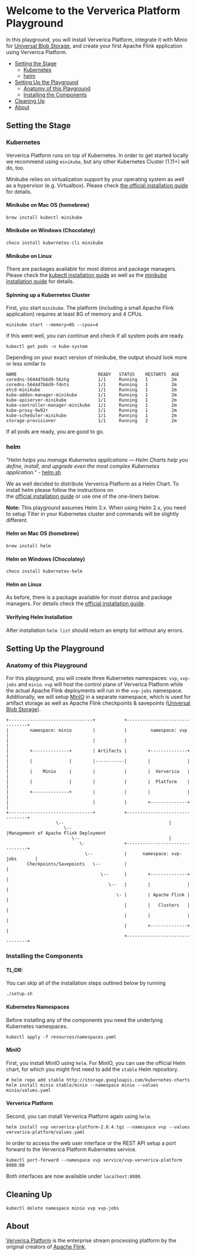 # Welcome to the Ververica Platform Playground

In this playground, you will install Ververica Platform, integrate it with Minio for 
[Universal Blob Storage](https://docs.ververica.com/administration/blob_storage.html), and create your first Apache Flink 
application using Ververica Platform.

* [Setting the Stage](#setting-the-stage)
  + [Kubernetes](#kubernetes)
  + [helm](#helm)
* [Setting Up the Playground](#setting-up-the-playground)
  + [Anatomy of this Playground](#anatomy-of-this-playground)
  + [Installing the Components](#installation)
* [Cleaning Up](#teardown)
* [About](#about)

## Setting the Stage

### Kubernetes

Ververica Platform runs on top of Kubernetes. In order to get started locally we recommend using `minikube`, but any 
other Kubernetes Cluster (1.11+) will do, too. 
 
Minikube relies on virtualization support by your operating system as well as a hypervisor (e.g. Virtualbox). Please 
check [the official installation guide](https://kubernetes.io/docs/tasks/tools/install-minikube/#before-you-begin) for details.  

#### Minikube on Mac OS (homebrew)

```
brew install kubectl minikube
```

#### Minikube on Windows (Chocolatey) 

```
choco install kubernetes-cli minikube
```

#### Minikube on Linux

There are packages available for most distros and package managers. Please check 
the [kubectl installation guide](https://kubernetes.io/docs/tasks/tools/install-kubectl/#install-kubectl-on-linux) as 
well as the [minikube installation guide](https://kubernetes.io/docs/tasks/tools/install-minikube/#install-minikube) for details. 

#### Spinning up a Kubernetes Cluster

First, you start `minikube`. The platform (including a small Apache Flink application) requires at least 8G of memory 
and 4 CPUs.  

```
minikube start --memory=8G --cpus=4
```

If this went well, you can continue and check if all system pods are ready.

```
kubectl get pods -n kube-system
``` 

Depending on your exact version of minikube, the output should look more or less similar to

```
NAME                               READY   STATUS    RESTARTS  AGE
coredns-5644d7b6d9-56zhg           1/1     Running   1         2m
coredns-5644d7b6d9-fdnts           1/1     Running   1         2m
etcd-minikube                      1/1     Running   1         2m
kube-addon-manager-minikube        1/1     Running   1         2m
kube-apiserver-minikube            1/1     Running   1         2m
kube-controller-manager-minikube   1/1     Running   1         2m
kube-proxy-9w92r                   1/1     Running   1         2m
kube-scheduler-minikube            1/1     Running   1         2m
storage-provisioner                1/1     Running   2         2m
```

If all pods are ready, you are good to go. 

### helm

*"Helm helps you manage Kubernetes applications — Helm Charts help you define, install, and upgrade even the most 
complex Kubernetes application."* - [helm.sh](https://helm.sh/)

We as well decided to distribute Ververica Platform as a Helm Chart. To install helm please follow the instructions on  
the [official installation guide](https://helm.sh/docs/intro/install/) or use one of the one-liners below.

**Note:** This playground assumes Helm 3.x. When using Helm 2.x, you need to setup Tiller in your Kubernetes cluster
and commands will be slightly different.

#### Helm on Mac OS (homebrew)

```
brew install helm
```

#### Helm on Windows (Chocolatey) 

```
choco install kubernetes-helm
```

#### Helm on Linux

As before, there is a package available for most distros and package managers. For details check the 
[official installation guide](https://helm.sh/docs/intro/install/).

#### Verifying Helm Installation

After installation `helm list` should return an empty list without any errors.  

## Setting Up the Playground

### Anatomy of this Playground

For this playground, you will create three Kubernetes namespaces: `vvp`, `vvp-jobs` and `minio`. `vvp` will host the 
control plane of Ververica  Platform while the actual Apache Flink deployments will run in the `vvp-jobs` namespace. 
Additionally, we will setup [MinIO](https://min.io/) in a separate namespace, which is used for artifact storage as well 
as Apache Flink checkpoints & savepoints 
([Universal Blob Storage](https://docs.ververica.com/administration/blob_storage.html)). 

```
+--------------------------------+           +--------------------------------+                     
|        namespace: minio        |           |         namespace: vvp         |                     
|                                |           |                                |                     
|        +--------------+        | Artifacts |        +--------------+        |                     
|        |              |        |-----------|        |              |        |                     
|        |    Minio     |        |           |        |  Ververica   |        |                     
|        |              |        |           |        |  Platform    |        |                     
|        +--------------+        |           |        |              |        |                     
|                                |           |        +--------------+        |                     
+--------------------------------+           +--------------------------------+                     
                   \--                                        |                                     
                      \--                                     |Management of Apache Flink Deployment
                         \--                                  |                                     
                            \-               +--------------------------------+                     
                              \--            |      namespace: vvp-jobs       |                     
        Checkpoints/Savepoints   \--         |                                |                     
                                    \--      |        +--------------+        |                     
                                       \--   |        |              |        |                     
                                          \- |        | Apache Flink |        |                     
                                             |        |   Clusters   |        |                     
                                             |        |              |        |                     
                                             |        +--------------+        |                     
                                             +--------------------------------+   
```

### Installing the Components

#### TL;DR:

You can skip all of the installation steps outlined below by running 

```
./setup.sh
```

#### Kubernetes Namespaces

Before installing any of the components you need the underlying Kubernetes namespaces.

```
kubectl apply -f resources/namespaces.yaml
```

#### MinIO

First, you install MinIO using `helm`. For MinIO, you can use the official Helm chart, for which you might first need to 
add the `stable` Helm repository.

```
# helm repo add stable http://storage.googleapis.com/kubernetes-charts
helm install minio stable/minio --namespace minio --values minio/values.yaml
```

#### Ververica Platform 

Second, you can install Ververica Platform again using `helm`. 
 
```
helm install vvp ververica-platform-2.0.4.tgz --namespace vvp --values ververica-platform/values.yaml
```

In order to access the web user interface or the REST API setup a port forward to the Ververica Platform Kubernetes 
service.

```
kubectl port-forward --namespace vvp service/vvp-ververica-platform 8080:80
```

Both interfaces are now available under `localhost:8080`. 

## Cleaning Up

```
kubectl delete namespace minio vvp vvp-jobs
```

## About

[Ververica Platform](https://www.ververica.com) is the enterprise stream processing platform by the original creators of [Apache Flink](https://flink.apache.org/). 
